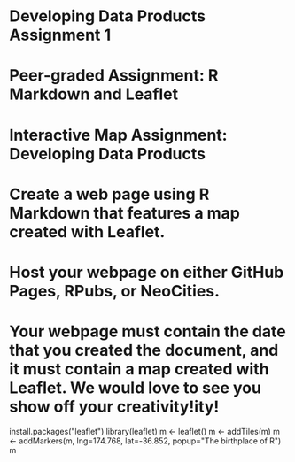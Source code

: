 # Developing Data Products Assignment 1
# Peer-graded Assignment: R Markdown and Leaflet
# Interactive Map Assignment: Developing Data Products
# Create a web page using R Markdown that features a map created with Leaflet.
# Host your webpage on either GitHub Pages, RPubs, or NeoCities.
# Your webpage must contain the date that you created the document, and it must contain a map created with Leaflet. We would love to see you show off your creativity!ity!
install.packages("leaflet")
library(leaflet)
m <- leaflet()
m <- addTiles(m)
m <- addMarkers(m, lng=174.768, lat=-36.852, popup="The birthplace of R")
m 
